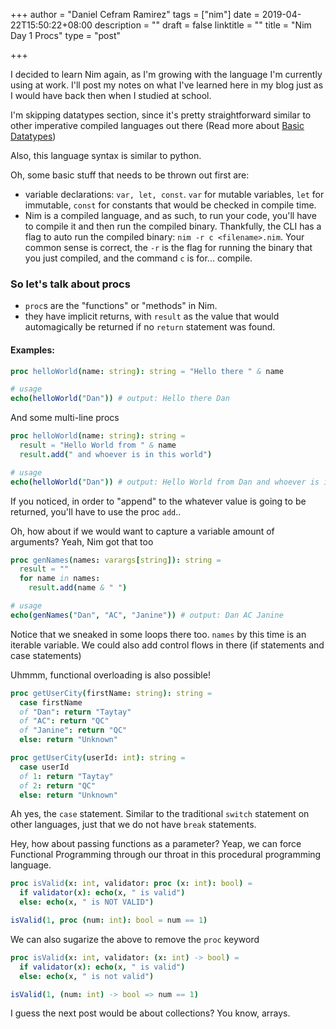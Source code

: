 +++
author = "Daniel Cefram Ramirez"
tags = ["nim"]
date = 2019-04-22T15:50:22+08:00
description = ""
draft = false
linktitle = ""
title = "Nim Day 1 Procs"
type = "post"

+++

I decided to learn Nim again, as I'm growing with the language I'm currently
using at work. I'll post my notes on what I've learned here in my blog just
as I would have back then when I studied at school.

I'm skipping datatypes section, since it's pretty straightforward similar to 
other imperative compiled languages out there (Read more about [Basic Datatypes](https://nim-lang.org/docs/tut1.html#basic-types))

Also, this language syntax is 
similar to python.

Oh, some basic stuff that needs to be thrown out first are:

- variable declarations: `var, let, const`. `var` for mutable variables, `let` for immutable, `const` for constants that would be checked in compile time.
- Nim is a compiled language, and as such, to run your code, you'll have to compile it and then run the compiled binary. Thankfully, the CLI has a flag to auto run the compiled binary: `nim -r c <filename>.nim`. Your common sense is correct, the `-r` is the flag for running the binary that you just compiled, and the command `c` is for... compile.

### So let's talk about procs

- `proc`s are the "functions" or "methods" in Nim.
- they have implicit returns, with `result` as the value that would automagically be returned if no `return` statement was found.

#### Examples:

```nim
proc helloWorld(name: string): string = "Hello there " & name

# usage
echo(helloWorld("Dan")) # output: Hello there Dan
```

And some multi-line procs

```nim
proc helloWorld(name: string): string =
  result = "Hello World from " & name
  result.add(" and whoever is in this world")

# usage
echo(helloWorld("Dan")) # output: Hello World from Dan and whoever is in this world
```

If you noticed, in order to "append" to the whatever value is going to be returned, you'll have to use the proc `add`..

Oh, how about if we would want to capture a variable amount of arguments? Yeah, Nim got that too

```nim
proc genNames(names: varargs[string]): string =
  result = ""
  for name in names:
    result.add(name & " ")

# usage
echo(genNames("Dan", "AC", "Janine")) # output: Dan AC Janine
```

Notice that we sneaked in some loops there too. `names` by this time is an iterable variable. We could also add control flows in there (if statements and case statements)

Uhmmm, functional overloading is also possible!

```nim
proc getUserCity(firstName: string): string =
  case firstName
  of "Dan": return "Taytay"
  of "AC": return "QC"
  of "Janine": return "QC"
  else: return "Unknown"

proc getUserCity(userId: int): string =
  case userId
  of 1: return "Taytay"
  of 2: return "QC"
  else: return "Unknown"
```

Ah yes, the `case` statement. Similar to the traditional `switch` statement
on other languages, just that we do not have `break` statements.

Hey, how about passing functions as a parameter? Yeap, we can force Functional Programming through our throat in this procedural programming language.

```nim
proc isValid(x: int, validator: proc (x: int): bool) =
  if validator(x): echo(x, " is valid")
  else: echo(x, " is NOT VALID")

isValid(1, proc (num: int): bool = num == 1)
```

We can also sugarize the above to remove the `proc` keyword

```nim
proc isValid(x: int, validator: (x: int) -> bool) =
  if validator(x): echo(x, " is valid")
  else: echo(x, " is not valid")

isValid(1, (num: int) -> bool => num == 1)
```

I guess the next post would be about collections? You know, arrays.